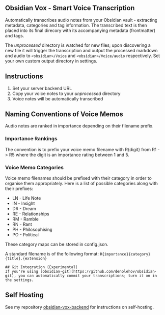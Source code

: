 ## Obsidian Vox - Smart Voice Transcription

Automatically transcribes audio notes from your Obsidian vault - extracting metadata, categories and tag information. The transcribed text is then placed into its final direcory with its accompanying metadata (frontmatter) and tags.

The *unprocessed* directory is watched for new files; upon discovering a new file it will trigger the transcription and output the processed markdown and audio to `<obsidian>/Voice` and `<obsidian>/Voice/audio` respectively. Set your own custom output directory in settings.

## Instructions

1. Set your server backend URL
2. Copy your voice notes to your *unprocessed* directory
3. Voice notes will be automatically transcribed

## Naming Conventions of Voice Memos

Audio notes are ranked in importance depending on their filename prefix.

### Importance Rankings

The convention is to prefix your voice memo filename with R{digit} from R1 -> R5 where the digit
is an importance rating between 1 and 5.


### Voice Memo Categories

Voice memo filenames should be prefixed with their category in order to organise them appropriately.
Here is a list of possible categories along with their prefixes:

- LN - Life Note
- IN - Insight
- DR - Dream
- RE - Relationships
- RM - Ramble
- RN - Rant
- PH - Philosophising
- PO - Political

These category maps can be stored in config.json.

A standard filename is of the following format:
`R{importance}{category} {title}.{extension}`

~~~
## Git Integration (Experimental)
If you're using [obsidian-git](https://github.com/denolehov/obsidian-git), you can automatically commit your transcriptions; turn it on in the settings.
~~~

## Self Hosting
See my repository [obsidian-vox-backend](https://github.com/vincentbavitz/obsidian-vox-backend) for instructions on self-hosting.

